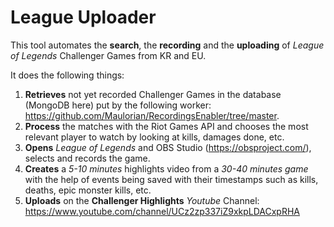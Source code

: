 # League Uploader
This tool automates the **search**, the **recording** and the **uploading** of *League of Legends* Challenger Games from KR and EU.

It does the following things:

1. **Retrieves** not yet recorded Challenger Games in the database (MongoDB here) put by the following worker: https://github.com/Maulorian/RecordingsEnabler/tree/master.
2. **Process** the matches with the Riot Games API and chooses the most relevant player to watch by looking at kills, damages done, etc.
3. **Opens** *League of Legends* and OBS Studio (https://obsproject.com/), selects and records the game.
4. **Creates** a *5-10 minutes* highlights video from a *30-40 minutes game* with the help of events being saved with their timestamps such as kills, deaths, epic monster kills, etc.
5. **Uploads** on the **Challenger Highlights** *Youtube* Channel: https://www.youtube.com/channel/UCz2zp337iZ9xkpLDACxpRHA
